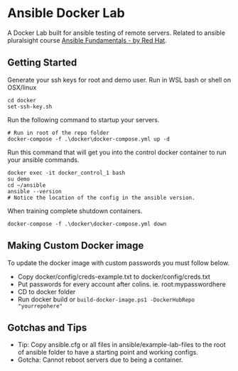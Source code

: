 # Ansible Docker Lab
A Docker Lab built for ansible testing of remote servers.  Related to ansible pluralsight course [Ansible Fundamentals - by Red Hat](https://app.pluralsight.com/library/courses/ansible-fundamentals/table-of-contents).

## Getting Started

Generate your ssh keys for root and demo user. Run in WSL bash or shell on OSX/linux

```shell
cd docker
set-ssh-key.sh
```

Run the following command to startup your servers.

```shell
# Run in root of the repo folder
docker-compose -f .\docker\docker-compose.yml up -d
```

Run this command that will get you into the control docker container to run your ansible commands.

``` shell
docker exec -it docker_control_1 bash
su demo
cd ~/ansible
ansible --version
# Notice the location of the config in the ansible version.
```

When training complete shutdown containers.

```shell
docker-compose -f .\docker\docker-compose.yml down
```

## Making Custom Docker image

To update the docker image with custom passwords you must follow below.

* Copy docker/config/creds-example.txt to docker/config/creds.txt
* Put passwords for every account after colins. ie. root:mypasswordhere
* CD to docker folder
* Run docker build or ```build-docker-image.ps1 -DockerHubRepo "yourrepohere"```

## Gotchas and Tips

* Tip: Copy ansible.cfg or all files in ansible/example-lab-files to the root of ansible folder to have a starting point and working configs.
* Gotcha: Cannot reboot servers due to being a container.
